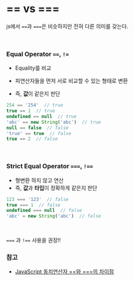 # == vs ===

js에서 `==`과 `===`은 비슷하지만 전혀 다른 의미를 갖는다.

<br>

### Equal Operator `==`, `!=`

* Equality를 비교

* 피연산자들을 먼저 서로 비교할 수 있는 형태로 변환
* 즉, **값**이 같은지 판단

```javascript
254 == '254'  // true
true == 1  // true
undefined == null  // true
'abc' == new String('abc')  // true
null == false  // false
'true' == true  // false
true == 2  // false
```

<br>

### Strict Equal Operator `===`, `!==`

* 형변환 하지 않고 연산
* 즉, **값**과 **타입**이 정확하게 같은지 판단

```javascript
123 === '123'  // false
true === 1  // false
undefined === null  // false
'abc' = new String('abc')  // false
```

<br>

`===` 과 `!==`  사용을 권장!!

### 참고

* [JavaScript 동치연산자 ==와 ===의 차이점](https://hyunseob.github.io/2015/07/30/diffrence-between-equality-and-identity-in-javascript/)
